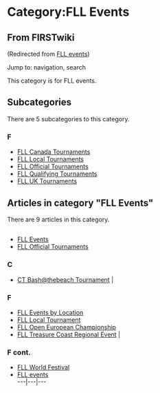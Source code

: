 # Category:FLL Events

## From FIRSTwiki

(Redirected from [FLL events](/index.php?title=FLL_events&redirect=no "FLL
events"))

Jump to: navigation, search

This category is for FLL events.

## Subcategories

There are 5 subcategories to this category.

### F

- [FLL Canada Tournaments](Category:FLL_Canada_Tournaments "Category:FLL Canada Tournaments")
- [FLL Local Tournaments](Category:FLL_Local_Tournaments "Category:FLL Local Tournaments")
- [FLL Official Tournaments](Category:FLL_Official_Tournaments "Category:FLL Official Tournaments")
- [FLL Qualifying Tournaments](Category:FLL_Qualifying_Tournaments "Category:FLL Qualifying Tournaments")
- [FLL UK Tournaments](Category:FLL_UK_Tournaments "Category:FLL UK Tournaments")

## Articles in category "FLL Events"

There are 9 articles in this category.

## #

- [FLL Events](FLL_Events "FLL Events")
- [FLL Official Tournaments](FLL_Official_Tournaments "FLL Official Tournaments")

### C

- [CT Bash@thebeach Tournament](CT_Bash%40thebeach_Tournament "CT Bash@thebeach Tournament") |

### F

- [FLL Events by Location](FLL_Events_by_Location "FLL Events by Location")
- [FLL Local Tournament](FLL_Local_Tournament "FLL Local Tournament")
- [FLL Open European Championship](FLL_Open_European_Championship "FLL Open European Championship")
- [FLL Treasure Coast Regional Event](FLL_Treasure_Coast_Regional_Event "FLL Treasure Coast Regional Event") |

### F cont.

- [FLL World Festival](FLL_World_Festival "FLL World Festival")
- [FLL events](FLL_events "FLL events")<br>
  ---|---|---
